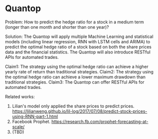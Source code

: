 # Quantop
Problem: How to predict the hedge ratio for a stock in a medium term (longer than one month and shorter than one year)?

Solution: 
The Quantop will apply multiple Machine Learning and statistical models (including linear regression, RNN with LSTM cells and ARIMA) to predict the optimal hedge ratio of a stock based on both the share prices data and the financial statistics. The Quantop will also introduce RESTful APIs for automated trades.

Claim1: The strategy using the optimal hedge ratio can achieve a higher yearly rate of return than traditional strategies.
Claim2: The strategy using the optimal hedge ratio can achieve a lower maximum drawdown than traditional strategies.
Claim3: The Quantop can offer RESTful APIs for automated trades.

Related works:
1. Lilian's model only applied the share prices to predict prices. https://lilianweng.github.io/lil-log/2017/07/08/predict-stock-prices-using-RNN-part-1.html
2. Facebook Prophet.  https://research.fb.com/prophet-forecasting-at-scale/
3. (TBD)

